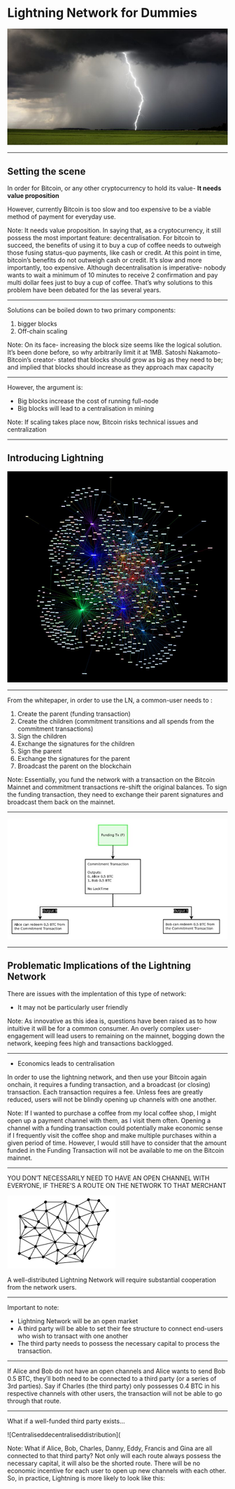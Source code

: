 # Lightning Network for Dummies 

![Lightning](lightning.png)

---
## Setting the scene 

In order for Bitcoin, or any other cryptocurrency to hold its value- **It needs value proposition**

However, currently Bitcoin  is too slow and too expensive to be a viable method of payment for everyday use. 

Note: It needs value proposition. In saying that, as a cryptocurrency, it still possess the most important feature: decentralisation. For bitcoin to succeed, the benefits of using it to buy a cup of coffee needs to outweigh those fusing status-quo payments, like cash or credit. At this point in time, bitcoin’s benefits do not outweigh cash or credit. It’s slow and more importantly, too expensive. Although decentralisation is imperative- nobody wants to wait a minimum of 10 minutes to receive 2 confirmation and pay multi dollar fees just to buy a cup of coffee. That’s why solutions to this problem have been debated for the las several years. 

---

Solutions can be boiled down to two primary components: 
1. bigger blocks 
2. Off-chain scaling 

Note: On its face- increasing the block size seems like the logical solution. It’s been done before, so why arbitrarily limit it at 1MB. Satoshi Nakamoto- Bitcoin’s creator- stated that blocks should grow as big as they need to be; and implied that blocks should increase as they approach max capacity 

---

However, the argument is: 
* Big blocks increase the cost of running full-node 
* Big blocks will lead to a centralisation in mining 

Note: If scaling takes place now, Bitcoin risks technical issues and centralization

---

## Introducing Lightning
![Lightningnetworknodes](lightningnetworknodes.png)

---

From the whitepaper, in order to use the LN, a common-user needs to : 
1. Create the parent (funding transaction)
2. Create the children (commitment transitions and all spends from the commitment transactions)
3. Sign the children 
4. Exchange the signatures for the children 
5. Sign the parent 
6. Exchange the signatures for the parent 
7. Broadcast the parent on the blockchain 

Note: Essentially, you fund the network with a transaction on the Bitcoin Mainnet and commitment transactions re-shift the original balances. To sign the funding transaction, they need to exchange their parent signatures and broadcast them back on the mainnet. 

---

![Lightningnetworktransactions](LNTXS.png)

---

## Problematic Implications of the Lightning Network 

There are issues with the implentation of this type of network:

* It may not be particularly user friendly 

Note: As innovative as this idea is, questions have been raised as to how intuitive it will be for a common consumer. An overly complex user-engagement will lead users to remaining on the mainnet, bogging down the network, keeping fees high and transactions backlogged.

---

* Economics leads to centralisation 

In order to use the lightning network, and then use your Bitcoin again onchain, it requires a funding transaction, and a broadcast (or closing) transaction. Each transaction requires a fee. Unless  fees are greatly reduced, users will not be blindly opening up channels with one another.

Note: If I wanted to purchase a coffee from my local coffee shop, I might open up a payment channel with them, as I visit them often. Opening a channel with a funding transaction could potentially make economic sense if I frequently visit the coffee shop and make multiple purchases within a given period of time. However, I would still have to consider that the amount funded in the Funding Transaction will not be available to me on the Bitcoin mainnet. 

---

YOU DON’T NECESSARILY NEED TO HAVE AN OPEN CHANNEL WITH EVERYONE, IF THERE’S A ROUTE ON THE NETWORK TO THAT MERCHANT

![Distributednetwork](distributednetwork.png)

A well-distributed Lightning Network will require substantial cooperation from the network users. 

---

Important to note:
* Lightning Network will be an open market
* A third party will be able to set their fee structure to connect end-users who wish to transact with one another
* The third party needs to possess the necessary capital to process the transaction. 

---

If Alice and Bob do not have an open channels and Alice wants to send Bob 0.5 BTC, they’ll both need to be connected to a third party (or a series of 3rd parties). Say if Charles (the third party) only possesses 0.4 BTC in his respective channels with other users, the transaction will not be able to go through that route.

---

What if a well-funded third party exists...


![Centraliseddecentraliseddistribution](

Note: What if Alice, Bob, Charles, Danny, Eddy, Francis and Gina are all connected to that third party? Not only will each route always possess the necessary capital, it will also be the shorted route. There will be no economic incentive for each user to open up new channels with each other. So, in practice, Lightning is more likely to look like this:




